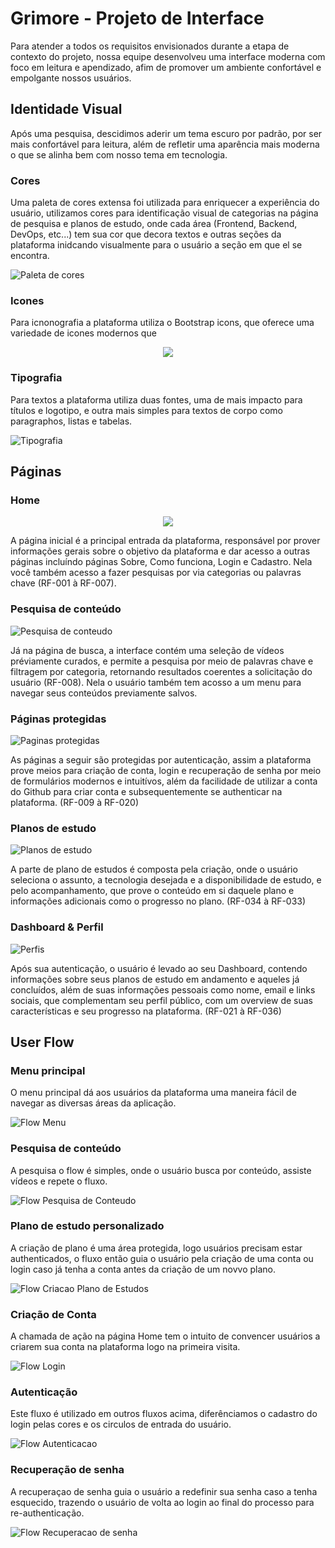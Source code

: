 # **Grimore - Projeto de Interface**

Para atender a todos os requisitos envisionados durante a etapa de contexto do projeto, nossa equipe desenvolveu uma interface moderna com foco em leitura e apendizado, afim de promover um ambiente confortável e empolgante nossos usuários.

## Identidade Visual

Após uma pesquisa, descidimos aderir um tema escuro por padrão, por ser mais confortável para leitura, além de refletir uma aparência mais moderna o que se alinha bem com nosso tema em tecnologia.

### Cores

Uma paleta de cores extensa foi utilizada para enriquecer a experiência do usuário, utilizamos cores para identificação visual de categorias na página de pesquisa e planos de estudo, onde cada área (Frontend, Backend, DevOps, etc...) tem sua cor que decora textos e outras seções da plataforma inidcando visualmente para o usuário a seção em que el se encontra.

![Paleta de cores](img/Cores.png)

### Icones

Para icnonografia a plataforma utiliza o Bootstrap icons, que oferece uma variedade de icones modernos que

<div style="text-align: center">
    <img src="img/Icones.png" />
</div>

### Tipografia

Para textos a plataforma utiliza duas fontes, uma de mais impacto para títulos e logotipo, e outra mais simples para textos de corpo como paragraphos, listas e tabelas.

![Tipografia](img/tipografia.png)

## Páginas

### Home

<div style="text-align: center">
    <img src="img/Home.jpg" />
</div>

A página inicial é a principal entrada da plataforma, responsável por prover informações gerais sobre o objetivo da plataforma e dar acesso a outras páginas incluíndo páginas Sobre, Como funciona, Login e Cadastro. Nela você também acesso a fazer pesquisas por via categorias ou palavras chave (RF-001 à RF-007).

### Pesquisa de conteúdo

![Pesquisa de conteudo](img/PesquisaConteudo.png)

Já na página de busca, a interface contém uma seleção de vídeos préviamente curados, e permite a pesquisa por meio de palavras chave e filtragem por categoria, retornando resultados coerentes a solicitação do usuário (RF-008). Nela o usuário também tem acosso a um menu para navegar seus conteúdos previamente salvos.

### Páginas protegidas

![Paginas protegidas](img/PaginasProtegidas.png)

As páginas a seguir são protegidas por autenticação, assim a plataforma prove meios para criação de conta, login e recuperação de senha por meio de formulários modernos e intuitívos, além da facilidade de utilizar a conta do Github para criar conta e subsequentemente se authenticar na plataforma.
(RF-009 à RF-020)

### Planos de estudo

![Planos de estudo](img/PlanosEstudo.png)

A parte de plano de estudos é composta pela criação, onde o usuário seleciona o assunto, a tecnologia desejada e a disponibilidade de estudo, e pelo acompanhamento, que prove o conteúdo em si daquele plano e informações adicionais como o progresso no plano. (RF-034 à RF-033)

### Dashboard & Perfil

![Perfis](img/Perfis.png)

Após sua autenticação, o usuário é levado ao seu Dashboard, contendo informações sobre seus planos de estudo em andamento e aqueles já concluídos, além de suas informações pessoais como nome, email e links sociais, que complementam seu perfil público, com um overview de suas características e seu progresso na plataforma. (RF-021 à RF-036)

## User Flow

### Menu principal

O menu principal dá aos usuários da plataforma uma maneira fácil de navegar as diversas áreas da aplicação.

![Flow Menu](img/FlowMenu.png)

### Pesquisa de conteúdo

A pesquisa o flow é simples, onde o usuário busca por conteúdo, assiste vídeos e repete o fluxo.

![Flow Pesquisa de Conteudo](img/FlowPesquisaConteudo.png)

### Plano de estudo personalizado

A criação de plano é uma área protegida, logo usuários precisam estar authenticados, o fluxo então guia o usuário pela criação de uma conta ou login caso já tenha a conta antes da criação de um novvo plano.

![Flow Criacao Plano de Estudos](img/FlowCriacaoPlano.png)

### Criação de Conta

A chamada de ação na página Home tem o intuito de convencer usuários a criarem sua conta na plataforma logo na primeira visita.

![Flow Login](img/FlowCriacaoConta.png)

### Autenticação

Este fluxo é utilizado em outros fluxos acima, diferênciamos o cadastro do login pelas cores e os circulos de entrada do usuário.

![Flow Autenticacao](img/FlowAutenticacao.png)

### Recuperação de senha

A recuperaçao de senha guia o usuário a redefinir sua senha caso a tenha esquecido, trazendo o usuário de volta ao login ao final do processo para re-authenticação.

![Flow Recuperacao de senha](img/FlowRecuperacaoSenha.png)
